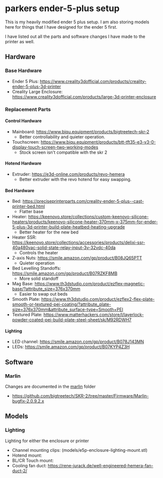 # parkers ender-5-plus setup

This is my heavily modified ender 5 plus setup. I am also storing models here for things that I have designed for the ender 5 first.

I have listed out all the parts and software changes I have made to the printer as well.

## Hardware
### Base Hardware
* Ender 5 Plus: https://www.creality3dofficial.com/products/creality-ender-5-plus-3d-printer
* Creality Large Enclosure: https://www.creality3dofficial.com/products/large-3d-printer-enclosure

### Replacement Parts
#### Control Hardware
* Mainboard: https://www.biqu.equipment/products/bigtreetech-skr-2
    * Better controllability and quieter operation.
* Touchscreen: https://www.biqu.equipment/products/btt-tft35-e3-v3-0-display-touch-screen-two-working-modes
    * Stock screen isn't compatible with the skr 2

#### Hotend Hardware
* Extruder: https://e3d-online.com/products/revo-hemera
    * Better extruder with the revo hotend for easy swapping.

#### Bed Hardware
* Bed: https://preciseprinterparts.com/creality-ender-5-plus--cast-printer-bed.html
    * Flatter base
* Heater: https://keenovo.store/collections/custom-keenovo-silicone-heaters/products/keenovo-silicone-heater-370mm-x-375mm-for-ender-5-plus-3d-printer-build-plate-heatbed-heating-upgrade
    * Better heater for the new bed
* Heater SSR: https://keenovo.store/collections/accessories/products/delixi-ssr-40a480vac-solid-state-relay-input-3v-32vdc-40da
    * Controls the heater
* Z-axis Nuts: https://smile.amazon.com/gp/product/B08JQ65PTT
    * Quieter operation
* Bed Levelling Standoffs: https://smile.amazon.com/gp/product/B07RZKF8MB
    * More solid standoff
* Mag Base: https://www.th3dstudio.com/product/ezflex-magnetic-base/?attribute_size=376x370mm
    * Easier to swap out beds
* Smooth Plate: https://www.th3dstudio.com/product/ezflex2-flex-plate-smooth-or-textured-pei-coating/?attribute_plate-size=376x370mm&attribute_surface-type=Smooth+PEI
* Textured Plate: https://www.matterhackers.com/store/l/layerlock-powder-coated-pei-build-plate-steel-sheet/sk/M92RDWH7

#### Lighting
* LED channel: https://smile.amazon.com/gp/product/B078J143MN
* LEDs: https://smile.amazon.com/gp/product/B07KYP4Z3H

## Software
### Marlin
Changes are documented in the [marlin](marlin/) folder
* https://github.com/bigtreetech/SKR-2/tree/master/Firmware/Marlin-bugfix-2.0.9.2.x

## Models
### Lighting
Lighting for either the enclosure or printer
* Channel mounting clips: (models/e5p-enclosure-lighting-mount.stl)
* Hotend mount: 
* BL/CR Touch mount:
* Cooling fan duct: https://rene-jurack.de/well-engineered-hemera-fan-duct-2/